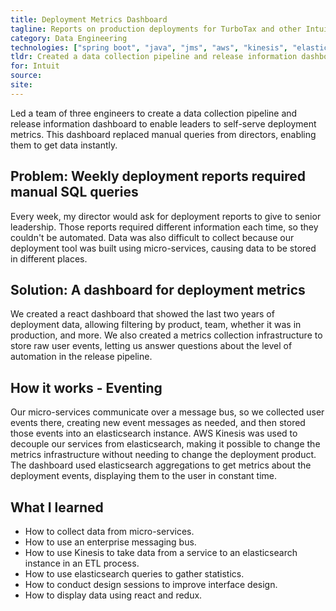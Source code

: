 ```yaml
---
title: Deployment Metrics Dashboard
tagline: Reports on production deployments for TurboTax and other Intuit products
category: Data Engineering
technologies: ["spring boot", "java", "jms", "aws", "kinesis", "elasticsearch", "react", "redux"]
tldr: Created a data collection pipeline and release information dashboard to enable leaders to self-serve deployment metrics.
for: Intuit
source:
site:
---
```

Led a team of three engineers to create a data collection pipeline and release information dashboard to enable leaders to self-serve deployment metrics. This dashboard replaced manual queries from directors, enabling them to get data instantly.

## Problem: Weekly deployment reports required manual SQL queries
Every week, my director would ask for deployment reports to give to senior leadership. Those reports required different information each time, so they couldn't be automated. Data was also difficult to collect because our deployment tool was built using micro-services, causing data to be stored in different places.

## Solution: A dashboard for deployment metrics
We created a react dashboard that showed the last two years of deployment data, allowing filtering by product, team, whether it was in production, and more. We also created a metrics collection infrastructure to store raw user events, letting us answer questions about the level of automation in the release pipeline.

## How it works - Eventing
Our micro-services communicate over a message bus, so we collected user events there, creating new event messages as needed, and then stored those events into an elasticsearch instance. AWS Kinesis was used to decouple our services from elasticsearch, making it possible to change the metrics infrastructure without needing to change the deployment product. The dashboard used elasticsearch aggregations to get metrics about the deployment events, displaying them to the user in constant time.

## What I learned
- How to collect data from micro-services.
- How to use an enterprise messaging bus.
- How to use Kinesis to take data from a service to an elasticsearch instance in an ETL process.
- How to use elasticsearch queries to gather statistics.
- How to conduct design sessions to improve interface design.
- How to display data using react and redux.
